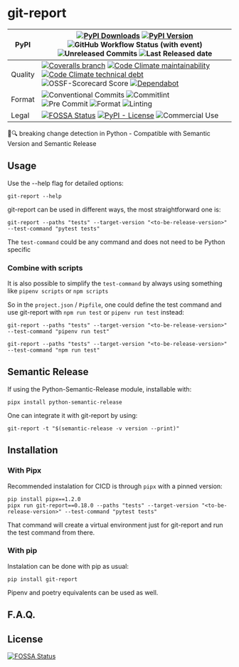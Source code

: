 # git-report

| PyPI    | [![PyPI Downloads](https://img.shields.io/pypi/dm/git-report?style=for-the-badge&label=Installations&color=steelblue&logo=pypi)](https://pypistats.org/packages/git-report) [![PyPI Version](https://img.shields.io/pypi/v/git-report?style=for-the-badge&logo=pypi)](https://pypi.org/project/git-report/) ![GitHub Workflow Status (with event)](https://img.shields.io/github/actions/workflow/status/elc/git-report/test.yml?style=for-the-badge&logo=githubactions&label=CICD) <br> ![Unreleased Commits](https://img.shields.io/github/commits-difference/elc/git-report?base=develop&head=master&style=for-the-badge&logo=git&label=Unreleased%20Commits) ![Last Released date](https://img.shields.io/github/last-commit/elc/git-report/master?style=for-the-badge&logo=git&label=Last%20Released%20on) 	|
|---------|----------------------------------------------------------------------------------------------------------------------------------------------------------------------------------------------------------------------------------------------------------------------------------------------------------------------------------------------------------------------------------------------------------------------------------------------------------------------------------------------------------------------------------------------------------------------------------------------------------------------------------------------------------------------------------------------------------------------------------------------------------------------------------------------	|
| Quality | [![Coveralls branch](https://img.shields.io/coverallsCoverage/github/ELC/git-report?branch=master&style=for-the-badge&logo=coveralls)](https://coveralls.io/github/ELC/git-report) [![Code Climate maintainability](https://img.shields.io/codeclimate/maintainability/ELC/git-report?style=for-the-badge&logo=codeclimate)](https://codeclimate.com/github/ELC/git-report) [![Code Climate technical debt](https://img.shields.io/codeclimate/tech-debt/ELC/git-report?style=for-the-badge&logo=codeclimate)](https://codeclimate.com/github/ELC/git-report) <br> ![OSSF-Scorecard Score](https://img.shields.io/ossf-scorecard/github.com/ELC/git-report?style=for-the-badge&label=OpenSSF%20Score) [![Dependabot](https://img.shields.io/badge/Dependabot-Enabled-brightgreen?style=for-the-badge&logo=dependabot)](https://github.com/ELC/git-report/blob/master/.github/dependabot.yml)                                                                                                           	|
| Format  | ![Conventional Commits](https://img.shields.io/badge/semantic--release-conventional-steelblue?logo=semantic-release&style=for-the-badge) ![Commitlint](https://img.shields.io/badge/commitlint-%E2%9C%93-brightgreen?logo=commitlint&style=for-the-badge) <br> ![Pre Commit](https://img.shields.io/badge/Pre--Commit-%E2%9C%93-brightgreen?style=for-the-badge&logo=precommit) ![Format](https://img.shields.io/badge/Format-Ruff-brightgreen?style=for-the-badge&color=black) ![Linting](https://img.shields.io/endpoint?url=https%3A%2F%2Fraw.githubusercontent.com%2Fcharliermarsh%2Fruff%2Fmain%2Fassets%2Fbadge%2Fv2.json&style=for-the-badge&label=Linting)                                                                                                                                	|
| Legal   | [![FOSSA Status](https://img.shields.io/badge/LICENSE%20SCAN-PASSING-CD2956?style=for-the-badge&logo=fossa)](https://app.fossa.com/projects/git%2Bgithub.com%2FELC%2Fgit-report) [![PyPI - License](https://img.shields.io/pypi/l/git-report?style=for-the-badge&logo=opensourceinitiative)](./LICENSE) ![Commercial Use](https://img.shields.io/badge/Comercial_Use-%E2%9C%93-brightgreen?style=for-the-badge)                                                                                                                                                                                                                                                                                                                                                                                  	|

💢🔍 breaking change detection in Python - Compatible with Semantic Version and Semantic Release

## Usage

Use the --help flag for detailed options:

```shell
git-report --help
```

git-report can be used in different ways, the most straightforward one is:

```shell
git-report --paths "tests" --target-version "<to-be-release-version>" --test-command "pytest tests"
```

The `test-command` could be any command and does not need to be Python specific

### Combine with scripts

It is also possible to simplify the `test-command` by always using something like `pipenv scripts` or `npm scripts`

So in the `project.json` / `Pipfile`, one could define the test command and use git-report with `npm run test` or `pipenv run test` instead:

```shell
git-report --paths "tests" --target-version "<to-be-release-version>" --test-command "pipenv run test"
```

```shell
git-report --paths "tests" --target-version "<to-be-release-version>" --test-command "npm run test"
```


## Semantic Release

If using the Python-Semantic-Release module, installable with:

```shell
pipx install python-semantic-release
```

One can integrate it with git-report by using:

```shell
git-report -t "$(semantic-release -v version --print)"
```

## Installation


### With Pipx

Recommended instalation for CICD is through `pipx` with a pinned version:

```shell
pip install pipx==1.2.0
pipx run git-report==0.18.0 --paths "tests" --target-version "<to-be-release-version>" --test-command "pytest tests"
```

That command will create a virtual environment just for git-report and run the test command from there.

### With pip

Instalation can be done with pip as usual:

```shell
pip install git-report
```

Pipenv and poetry equivalents can be used as well.

## F.A.Q.

## License

[![FOSSA Status](https://app.fossa.com/api/projects/git%2Bgithub.com%2FELC%2Fgit-report.svg?type=large)](https://app.fossa.com/projects/git%2Bgithub.com%2FELC%2Fgit-report)
